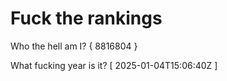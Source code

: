 # Fuck the rankings

Who the hell am I?
{ 8816804 }

What fucking year is it?
[ 2025-01-04T15:06:40Z ]
